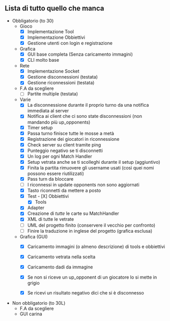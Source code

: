 ﻿## Lista di tutto quello che manca

- Obbligatorio (to 30)
	- Gioco
		- [X] Implementazione Tool
		- [X] Implementazione Obbiettivi
		- [X] Gestione utenti con login e registrazione
	- Grafica
		- [X] GUI base completa (Senza caricamento immagini)
		- [X] CLI molto base
	- Rete
		- [X] Implementazione Socket
		- [X] Gestione disconnessioni (testata)
		- [X] Gestione riconnessioni (testata)
	- F.A da scegliere
	    - [ ] Partite multiple (testata)
	
	- Varie
	    - [X] La disconnessione durante il proprio turno da una notifica immediata al server
		- [X] Notifica ai client che ci sono state disconnessioni (non mandando più up_opponents)
		- [X] Timer setup
		- [X] Passa turno finisce tutte le mosse a metà
		- [X] Registrazione dei giocatori in riconnessione
		- [X] Check server su client tramite ping 
		- [X] Punteggio negativo se ti disconnetti
		- [X] Un log per ogni Match Handler
		- [X] Setup vetrata anche se ti scolleghi durante il setup (aggiuntivo)
		- [X] Finita la partita rimuovere gli username usati (così quei nomi possono essere riutilizzati)
		- [X] Pass turn da bloccare
		- [ ] I riconnessi in update opponents non sono aggiornati
		- [X] Tasto riconnetti da mettere a posto
	    - [X] Test
                - [X] Obbiettivi
            - [X] Tools
		- [X] Adapter
        - [X] Creazione di <i>tutte</i> le carte su MatchHandler
        - [X] XML di tutte le vetrate
	    - [ ] UML del progetto finito (conservere il vecchio per confronto)
	    - [ ] Finire la traduzione in inglese del progetto (grafica esclusa)
	
	- Grafica (GUI)
	    - [X] Caricamento immagini (o almeno descrizione) di tools e obbiettivi
		- [X] Caricamento vetrata nella scelta
		- [X] Caricamento dadi da immagine
		- [X] Se non si riceve un up_opponent di un giocatore lo si mette in grigio
		- [X] Se ricevi un risultato negativo dici che si è disconnesso
		
	
- Non obbligatorio (to 30L)
	- F.A da scegliere
	- GUI carina
	
	
